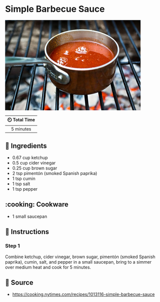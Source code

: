# Simple Barbecue Sauce

![Simple Barbecue Sauce](../assets/images/simple-barbecue-sauce.jpg)

| :timer_clock: Total Time |
|:-----------------------: |
| 5 minutes |

## :salt: Ingredients

- 0.67 cup ketchup
- 0.5 cup cider vinegar
- 0.25 cup brown sugar
- 2 tsp pimentón (smoked Spanish paprika)
- 1 tsp cumin
- 1 tsp salt
- 1 tsp pepper

## :cooking: Cookware

- 1 small saucepan

## :pencil: Instructions

### Step 1

Combine ketchup, cider vinegar, brown sugar, pimentón (smoked Spanish paprika), cumin, salt, and pepper in a small
saucepan, bring to a simmer over medium heat and cook for 5 minutes.

## :link: Source

- <https://cooking.nytimes.com/recipes/1013116-simple-barbecue-sauce>
